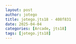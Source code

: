 ```yaml
---
layout: post
author: jotego
title: jotego.jts18 - 408f831
date: 2025-04-04
categories: [Arcade, jts18]
tags: [jotego.jts18]
---
```


